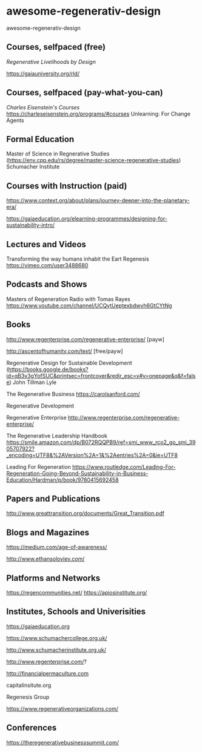 # awesome-regenerativ-design
awesome-regenerativ-design

## Courses, selfpaced (free)
*Regenerative Livelihoods by Design*

https://gaiauniversity.org/rld/

## Courses, selfpaced (pay-what-you-can)
*Charles Eisenstein's Courses*
https://charleseisenstein.org/programs/#courses
Unlearning: For Change Agents

## Formal Education
Master of Science in Regnerative Studies (https://env.cpp.edu/rs/degree/master-science-regenerative-studies)
Schumacher Institute

## Courses with Instruction (paid)
https://www.context.org/about/plans/journey-deeper-into-the-planetary-era/

https://gaiaeducation.org/elearning-programmes/designing-for-sustainability-intro/

## Lectures and Videos
Transforming the way humans inhabit the Eart Regenesis
https://vimeo.com/user3488680

## Podcasts and Shows
Masters of Regeneration Radio with Tomas Rayes
https://www.youtube.com/channel/UCQytUeptexbdwvh6GtCYtNg

## Books
http://www.regenterprise.com/regenerative-enterprise/ [payw]

http://ascentofhumanity.com/text/ [free/payw]

Regenerative Design for Sustainable Development
(https://books.google.de/books?id=qB3v3gYofSUC&printsec=frontcover&redir_esc=y#v=onepage&q&f=false) John Tillman Lyle

The Regenerative Business
https://carolsanford.com/

Regenerative Development

Regenerative Enterprise
http://www.regenterprise.com/regenerative-enterprise/

The Regenerative Leadership Handbook
https://smile.amazon.com/dp/B072RQQPB9/ref=smi_www_rco2_go_smi_3905707922?_encoding=UTF8&%2AVersion%2A=1&%2Aentries%2A=0&ie=UTF8

Leading For Regeneration
https://www.routledge.com/Leading-For-Regeneration-Going-Beyond-Sustainability-in-Business-Education/Hardman/p/book/9780415692458

## Papers and Publications

http://www.greattransition.org/documents/Great_Transition.pdf

## Blogs and Magazines
https://medium.com/age-of-awareness/

http://www.ethansoloviev.com/

## Platforms and Networks
https://regencommunities.net/
https://apiosinstitute.org/

## Institutes, Schools and Univerisities

https://gaiaeducation.org

https://www.schumachercollege.org.uk/

http://www.schumacherinstitute.org.uk/

http://www.regenterprise.com/?

http://financialpermaculture.com

capitalinsitute.org

Regenesis Group

https://www.regenerativeorganizations.com/

## Conferences
https://theregenerativebusinesssummit.com/
